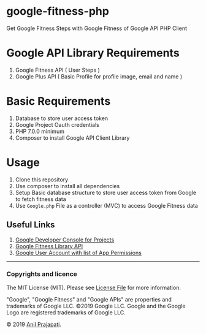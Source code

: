 # google-fitness-php

Get Google Fitness Steps with Google Fitness of Google API PHP Client


# Google API Library Requirements

1. Google Fitness API ( User Steps )
2. Google Plus API ( Basic Profile for profile image, email and name )


# Basic Requirements

1. Database to store user access token
2. Google Project Oauth credentials
3. PHP 7.0.0 minimum
4. Composer to install Google API Client Library


# Usage
1. Clone this repository
2. Use composer to install all dependencies
3. Setup Basic database structure to store user access token from Google to fetch fitness data
4. Use `Google.php` File as a controller (MVC) to access Google Fitness data


## Useful Links
1. [Google Developer Console for Projects](https://console.cloud.google.com/apis/credentials)
2. [Google Fitness Library API](https://console.cloud.google.com/apis/library/fitness.googleapis.com)
3. [Google User Account with list of App Permissions](https://myaccount.google.com/permissions)

---

### Copyrights and licence

The MIT License (MIT). Please see [License File](LICENSE.md) for more information.

"Google", "Google Fitness" and "Google APIs" are properties and trademarks of Google LLC. ©2019 Google LLC. Google and the Google Logo are registered trademarks of Google LLC.

© 2019 [Anil Prajapati](https://anil3a.github.io/).
